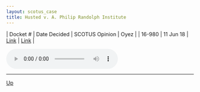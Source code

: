 ```yaml
---
layout: scotus_case
title: Husted v. A. Philip Randolph Institute
---
```


| Docket # | Date Decided | SCOTUS Opinion | Oyez |
| 16-980 | 11 Jun 18 | [Link](https://www.supremecourt.gov/opinions/preliminaryprint/584US2PP_final.pdf#page=453) | [Link](https://www.oyez.org/cases/2017/16-980) |

<audio controls>
   <source src='./resources/16-980.mp3' type='audio/mpeg'>
</audio>

<object data='./resources/16-980.pdf' type='application/pdf'></object>

---

[Up](./README.md)